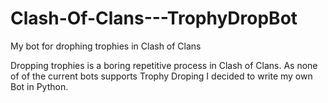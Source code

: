 # Clash-Of-Clans---TrophyDropBot
My bot for drophing trophies in Clash of Clans

Dropping trophies is a boring repetitive process in Clash of Clans. As none of of the current bots supports Trophy Droping I decided to write my own Bot in Python.

